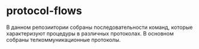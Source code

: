 # protocol-flows
В данном репозиитории собраны последовательности команд, которые характеризуют процедуры в различных протоколах. В основном собраны телкоммуникационные протоколы.
